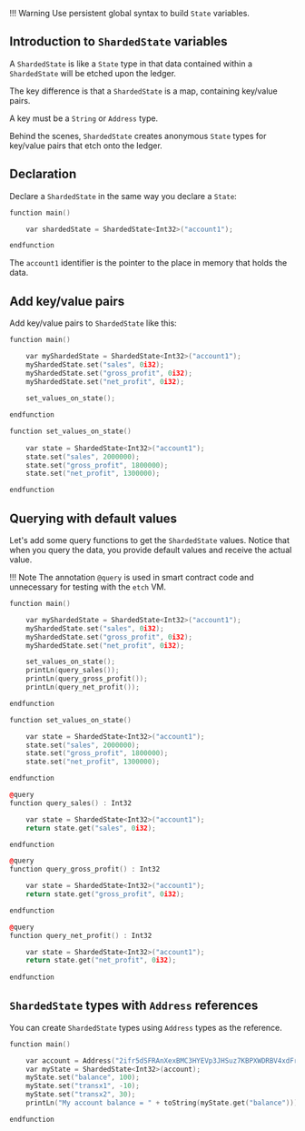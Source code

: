 !!! Warning
    Use persistent global syntax to build `State` variables.

## Introduction to `ShardedState` variables

A `ShardedState` is like a `State` type in that data contained within a `ShardedState` will be etched upon the ledger.

The key difference is that a `ShardedState` is a map, containing key/value pairs. 

A key must be a `String` or `Address` type.

Behind the scenes, `ShardedState` creates anonymous `State` types for key/value pairs that etch onto the ledger.

## Declaration

Declare a `ShardedState` in the same way you declare a `State`: 

``` c++
function main()

    var shardedState = ShardedState<Int32>("account1");

endfunction
```

The `account1` identifier is the pointer to the place in memory that holds the data. 


## Add key/value pairs

Add key/value pairs to `ShardedState` like this:

``` c++
function main()

    var myShardedState = ShardedState<Int32>("account1");
    myShardedState.set("sales", 0i32);
    myShardedState.set("gross_profit", 0i32);
    myShardedState.set("net_profit", 0i32);
    
    set_values_on_state();

endfunction

function set_values_on_state()
      
    var state = ShardedState<Int32>("account1");
    state.set("sales", 2000000);
    state.set("gross_profit", 1800000);
    state.set("net_profit", 1300000);

endfunction
```

## Querying with default values

Let's add some query functions to get the `ShardedState` values. Notice that when you query the data, you provide default values and receive the actual value.

!!! Note
    The annotation `@query` is used in smart contract code and unnecessary for testing with the `etch` VM.

``` c++
function main()

    var myShardedState = ShardedState<Int32>("account1");
    myShardedState.set("sales", 0i32);
    myShardedState.set("gross_profit", 0i32);
    myShardedState.set("net_profit", 0i32);

    set_values_on_state();
    printLn(query_sales());
    printLn(query_gross_profit());
    printLn(query_net_profit());

endfunction

function set_values_on_state()

    var state = ShardedState<Int32>("account1");
    state.set("sales", 2000000);
    state.set("gross_profit", 1800000);
    state.set("net_profit", 1300000);

endfunction

@query
function query_sales() : Int32

    var state = ShardedState<Int32>("account1");
    return state.get("sales", 0i32);

endfunction

@query
function query_gross_profit() : Int32

    var state = ShardedState<Int32>("account1");
    return state.get("gross_profit", 0i32);

endfunction

@query
function query_net_profit() : Int32

    var state = ShardedState<Int32>("account1");
    return state.get("net_profit", 0i32);
    
endfunction
```

## `ShardedState` types with `Address` references

You can create `ShardedState` types using `Address` types as the reference.

``` c++
function main()

    var account = Address("2ifr5dSFRAnXexBMC3HYEVp3JHSuz7KBPXWDRBV4xdFrqGy6R9");
    var myState = ShardedState<Int32>(account);
    myState.set("balance", 100);
    myState.set("transx1", -10);
    myState.set("transx2", 30);
    printLn("My account balance = " + toString(myState.get("balance")));

endfunction
```






<br/>


